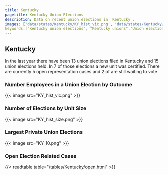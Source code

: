 ```yaml
---
title: Kentucky
pagetitle: Kentucky Union Elections
description: Data on recent union elections in  Kentucky .
images: ['data/states/Kentucky/KY_hist_vic.png', 'data/states/Kentucky/KY_hist_size.png', 'data/states/Kentucky/KY_10.png']
keywords:["Kentucky union elections", "Kentucky unions","Union elections"]
---
```

##  Kentucky

In the last year there have been 13 union elections filed in Kentucky and 15 union elections held. In 7 of those elections a new unit was certified. There are currently 5 open representation cases and 2 of are still waiting to vote

### Number Employees in a Union Election by Outcome
{{< image src="KY_hist_vic.png" >}}

### Number of Elections by Unit Size
{{< image src="KY_hist_size.png" >}}

### Largest Private Union Elections
{{< image src="KY_10.png" >}}

### Open Election Related Cases
{{< readtable table="/tables/Kentucky/open.html" >}}

